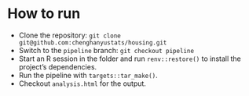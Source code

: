 # How to run

- Clone the repository: `git clone git@github.com:chenghanyustats/housing.git`
- Switch to the `pipeline` branch: `git checkout pipeline`
- Start an R session in the folder and run `renv::restore()` 
   to install the project’s dependencies.
- Run the pipeline with `targets::tar_make()`.
- Checkout `analysis.html` for the output.